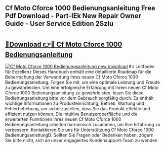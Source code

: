 ## Cf Moto Cforce 1000 Bedienungsanleitung Free Pdf Download - Part-IEk New Repair Owner Guide - User Service Edition 2SzIu

# <h2><a href="http://df4bo1.blite.top/?on=Cf+Moto+Cforce+1000+Bedienungsanleitung">🔗Download 👉🔴 Cf Moto Cforce 1000 Bedienungsanleitung</a></h2>

[![Cf Moto Cforce 1000 Bedienungsanleitung new download](https://i.imgur.com/lujVjoI.png)](http://df4bo1.blite.top/?on=Cf+Moto+Cforce+1000+Bedienungsanleitung)
Ihr Leitfaden für Exzellenz Dieses Handbuch enthält eine detaillierte Roadmap für die Beherrschung der Verwendung Ihres neuen Cf Moto Cforce 1000 Bedienungsanleitung. Folgen Sie mit, um eine optimale Leistung und Freude zu gewährleisten. Um eine erfolgreiche Erfahrung mit Ihrem neuen Cf Moto Cforce 1000 Bedienungsanleitung zu gewährleisten, lesen Sie diese Bedienungsanleitung bitte vor dem Gebrauch sorgfältig durch. Es enthält wichtige Informationen zu Produkteinrichtung, Betrieb, Wartung und Fehlerbehebung, um sicherzustellen, dass Sie das Produkt effektiv und effizient nutzen können. Die intuitive Benutzeroberfläche und die erweiterten Funktionen Ihres neuen Cf Moto Cforce 1000 Bedienungsanleitung arbeiten harmonisch zusammen, um Ihre Erfahrung zu verbessern. Kontaktieren Sie uns für Unterstützung Cf Moto Cforce 1000 BedienungsanleitungD. Sollten Sie Fragen oder Bedenken haben, zögern Sie bitte nicht, sich an unser engagiertes Kundensupport-Team zu wenden.
